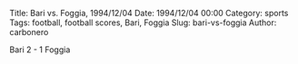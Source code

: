 Title: Bari vs. Foggia, 1994/12/04
Date: 1994/12/04 00:00
Category: sports
Tags: football, football scores, Bari, Foggia
Slug: bari-vs-foggia
Author: carbonero


Bari 2 - 1 Foggia
